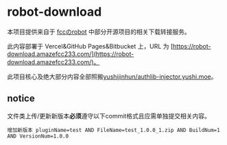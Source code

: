 # robot-download
本项目提供来自于 [fccのrobot](https://robot.amazefcc233.com) 中部分开源项目的相关下载转接服务。

此内容部署于 Vercel&GitHub Pages&Bitbucket 上，URL 为 [https://robot-download.amazefcc233.com/](https://robot-download.amazefcc233.com/)。

此项目核心及绝大部分内容全部照搬[yushijinhun/authlib-injector.yushi.moe](https://github.com/yushijinhun/authlib-injector.yushi.moe)。

## notice
文件类上传/更新新版本**必须**遵守以下commit格式且应需单独提交相关内容。

`增加新版本 pluginName=test AND FileName=test_1.0.0_1.zip AND BuildNum=1 AND VersionNum=1.0.0`
